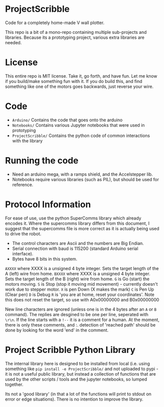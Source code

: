 # ProjectScribble
Code for a completely home-made V wall plotter.

This repo is a bit of a mono-repo containing multiple sub-projects and libraries.
Because its a prototyping project, various extra libraries are needed.

# License

This entire repo is MIT license. Take it, go forth, and have fun. Let me know if you build/make something fun with it. If you do build this, and find something like one of the motors goes backwards, just reverse your wire.

# Code

* `Arduino/` Contains the code that goes onto the arduino
* `Notebooks/` Contains various Jupyter notebooks that were used in prototyping
* `ProjectScribble/` Contains the python code of common interactions with the library

# Running the code

* Need an arduino mega, with a ramps shield, and the Accelstepper lib.
* Notebooks require various libraries (such as PIL), but should be used for reference.

# Protocol Information

For ease of use, use the python SuperComms library which already encodes it. Where the supercomms library differs from this document, I suggest that the supercomms file is more correct as it is actually being used
to drive the robot.

* The control characters are Ascii and the numbers are Big Endian.
* Serial connection with baud is 115200 (standard Arduino serial interface).
* Bytes have 8 bits in this system.


`AXXXX` where XXXX is a unsigned 4 byte integer. Sets the target length of the A (left) wire from home.
`BXXXX` where XXXX is a unsigned 4 byte integer. Sets the target length of the B (right) wire from home. 
`G` is Go (start) the motors moving.
`S` is Stop (stop it moving mid movement) - currently doesn't work due to stepper motor.
`X` is pen Down (X makes the mark)
`C` is Pen Up (Clear pen)
`D` is Debug
`R` is 'you are at home, reset your coordinates'. Note this does not reset the target, so use with A0x00000000 and B0x00000000

New line characters are ignored (unless one is in the 4 bytes after an `A` or `B` command).
The replies are desgined to be one per line, seperated with `\r\n`. If the line starts with a `!--` it is a comment for a human.
At the moment, there is only these comments, and :. detection of 'reached path' should be done by looking for the word 'end' in the comment.


# Project Scribble Python Library

The internal library here is designed to be installed from local (i.e. using something like `pip install -e ProjectScribble/` and not uploaded to pypi - it is not a useful public library, but instead a collection of functions that are used by the other scripts / tools and the jupyter notebooks, so lumped together.

Its not a 'good library' (in that a lot of the functions will print to stdout on error or edge situations). There is no intention to improve the library.